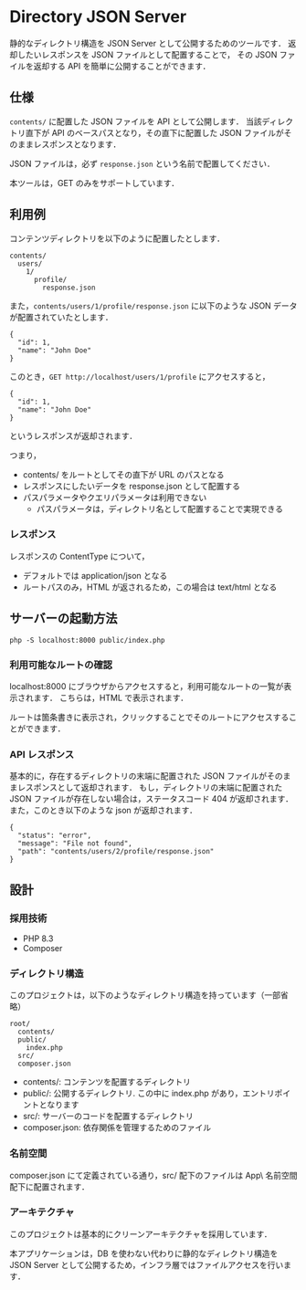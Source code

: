 # Directory JSON Server

静的なディレクトリ構造を JSON Server として公開するためのツールです．
返却したいレスポンスを JSON ファイルとして配置することで，
その JSON ファイルを返却する API を簡単に公開することができます．

## 仕様

`contents/` に配置した JSON ファイルを API として公開します．
当該ディレクトリ直下が API のベースパスとなり，その直下に配置した JSON ファイルがそのままレスポンスとなります．

JSON ファイルは，必ず `response.json` という名前で配置してください．

本ツールは，GET のみをサポートしています．

## 利用例

コンテンツディレクトリを以下のように配置したとします．

```: dir
contents/
  users/
    1/
      profile/
        response.json
```

また，`contents/users/1/profile/response.json` に以下のような JSON データが配置されていたとします．

```: json
{
  "id": 1,
  "name": "John Doe"
}
```

このとき，`GET http://localhost/users/1/profile` にアクセスすると，

```: json
{
  "id": 1,
  "name": "John Doe"
}
```

というレスポンスが返却されます．

つまり，

- contents/ をルートとしてその直下が URL のパスとなる
- レスポンスにしたいデータを response.json として配置する
- パスパラメータやクエリパラメータは利用できない
  - パスパラメータは，ディレクトリ名として配置することで実現できる

### レスポンス

レスポンスの ContentType について，

- デフォルトでは application/json となる
- ルートパスのみ，HTML が返されるため，この場合は text/html となる

## サーバーの起動方法

```: sh
php -S localhost:8000 public/index.php
```

### 利用可能なルートの確認

localhost:8000 にブラウザからアクセスすると，利用可能なルートの一覧が表示されます．
こちらは，HTML で表示されます．

ルートは箇条書きに表示され，クリックすることでそのルートにアクセスすることができます．

### API レスポンス

基本的に，存在するディレクトリの末端に配置された JSON ファイルがそのままレスポンスとして返却されます．
もし，ディレクトリの末端に配置された JSON ファイルが存在しない場合は，ステータスコード 404 が返却されます．
また，このとき以下のような json が返却されます．

```: json
{
  "status": "error",
  "message": "File not found",
  "path": "contents/users/2/profile/response.json"
}
```

## 設計

### 採用技術

- PHP 8.3
- Composer

### ディレクトリ構造

このプロジェクトは，以下のようなディレクトリ構造を持っています（一部省略）

```: dir
root/
  contents/
  public/
    index.php
  src/
  composer.json
```

- contents/: コンテンツを配置するディレクトリ
- public/: 公開するディレクトリ. この中に index.php があり，エントリポイントとなります
- src/: サーバーのコードを配置するディレクトリ
- composer.json: 依存関係を管理するためのファイル

### 名前空間

composer.json にて定義されている通り，src/ 配下のファイルは App\ 名前空間配下に配置されます．

### アーキテクチャ

このプロジェクトは基本的にクリーンアーキテクチャを採用しています．

本アプリケーションは，DB を使わない代わりに静的なディレクトリ構造を JSON Server として公開するため，インフラ層ではファイルアクセスを行います．
